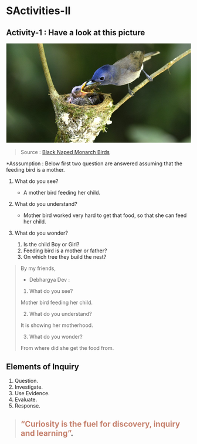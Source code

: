 # SActivities-II

## Activity-1 : Have a look at this picture
![Black Naped Monarch Bird Feeding her Child](../../../../../assets/images/black-naped-monarch-bird.jpg)
> Source : [Black Naped Monarch Birds](https://www.ngenespanol.com/wp-content/uploads/2018/08/%C2%BFLos-nidos-son-s%C3%B3lo-para-tener-polluelos.jpg)

*Asssumption : Below first two question are answered assuming that the feeding bird is a mother.

1. What do you see?
	- A mother bird feeding her child.

2. What do you understand?
	- Mother bird worked very hard to get that food, so that she can feed her child.

3. What do you wonder?
	1. Is the child Boy or Girl?
	2. Feeding bird is a mother or father?
	3. On which tree they build the nest?

> By my friends,
> - Debhargya Dev : 
> 1. What do you see?
> 
> Mother bird feeding her child.
> 
> 2. What do you understand?
> 
> It is showing her motherhood.
> 
> 3. What do you wonder?
> 
> From where did she get the food from.

## Elements of Inquiry
1. Question.
2. Investigate.
3. Use Evidence.
4. Evaluate.
5. Response.

> ## <span style="color:#c5816d">“Curiosity is the fuel for discovery, inquiry and learning”</span>.


